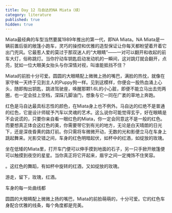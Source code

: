 ```yaml
---
title: Day 12 马自达的NA Miata（续）
category: literature
published: true
hidden: true
---
```


Miata最经典的车型当然要属1989年推出的第一代，即NA Miata。NA Miata是一辆前置后驱的敞篷小跑车，灵巧的操控和优雅的造型保证让你每天都盼望着开着它出门兜风。它最惹人爱的莫过于那双迷人的“大眼睛”——一对可以翻开和收起的前车大灯，俗称跳灯。当你拧动车钥匙启动发动机的一瞬间，这对跳灯就会翻开，点亮，犹如一位大眼美女抬头与你深情对视，叫谁能抵挡不住？

Miata的前脸十分可爱。圆圆的大眼睛配上微微上扬的嘴巴，满脸的热忱，就像在家守候一天终于见到主人的Puppy狗一样。见到这模样，你便会一股热血涌上心头，随即掏出钥匙，跳进驾驶座，唤醒那颗1.6L的小心脏，即便不能立马出去兜两圈，也一定会挂上空档，深踩几脚油门，想象与它一同在广袤的草地上奔跑。

红色是马自达最具标志性的颜色，在Miata身上也不例外。马自达的红绝不是普通的红色，它是设计师赋予汽车以灵魂的艺术。这么说你可能觉得玄乎，好在眼睛是不会说谎的，只要你亲自看一眼红色的Miata，你一定会同意这不是一般的红色。而要想真正体会这红色的美，你需要带它到有光的地方，无论是白天晴朗的日光下，还是深夜昏黄的路灯前。你只需将车微微开动，无数的光和影便立马在车身上跳起舞来。光影交错之间，车身的红色明暗起伏，如杯中的红酒，如绽放的玫瑰。

坐在低矮的Miata里，打开车门便可以伸手摸到地面的石子，另一只手掀开敞篷便可以触摸到夜空的星星。当你真正将它开起来，眉宇之间一定掩饰不住笑容。



。这红色的舞蹈，有如杯中旋转的红酒，又如绽放的玫瑰。



游走，留下，玫瑰，红酒。

车身的每一处曲线都



圆圆的大眼睛配上微微上扬的嘴巴，Miata的前脸萌萌的，十分可爱。它的红色车身配合优雅的线条，每个角度都是完美。